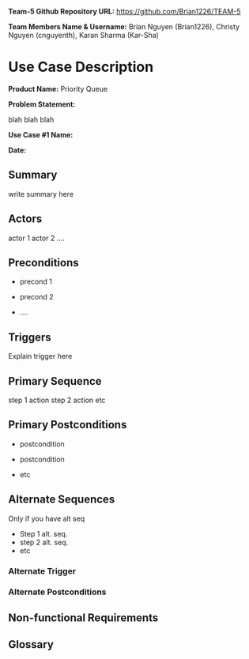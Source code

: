 **Team-5 Github Repository URL:** https://github.com/Brian1226/TEAM-5

**Team Members Name & Username:** Brian Nguyen (Brian1226), Christy Nguyen (cnguyenth), Karan Sharma (Kar-Sha)


# Use Case Description

**Product Name:** Priority Queue

**Problem Statement:**

blah blah blah


**Use Case #1 Name:**

**Date:**

 

## Summary

write summary here

 

## Actors

actor 1
actor 2
….


## Preconditions

* precond 1

* precond 2

* ….

 

## Triggers

Explain trigger here

 

## Primary Sequence

step 1 action
step 2 action
etc


## Primary Postconditions

* postcondition

* postcondition

* etc

 

## Alternate Sequences

Only if you have alt seq

* Step 1 alt. seq.
* step 2 alt. seq.
* etc

 

### Alternate Trigger

### Alternate Postconditions

 

## Non-functional Requirements

 

## Glossary

